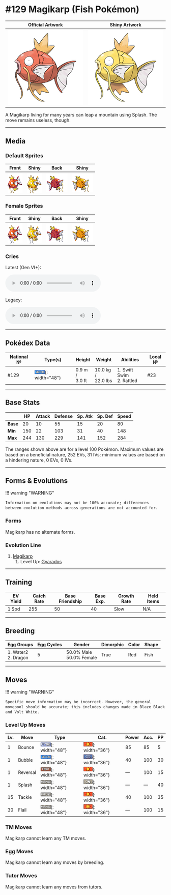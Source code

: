 # #129 Magikarp (Fish Pokémon)

| Official Artwork | Shiny Artwork |
|------------------|---------------|
| ![Official Artwork](../assets/sprites/magikarp/official_artwork.png "Magikarp") | ![Shiny Artwork](../assets/sprites/magikarp/official_artwork_shiny.png "Magikarp") |

A Magikarp living for many years can leap a mountain using Splash. The move remains useless, though.

---

## Media

### Default Sprites

| Front | Shiny | Back | Shiny |
|-------|-------|------|-------|
| ![Magikarp](../assets/sprites/magikarp/front.gif "Magikarp: A Magikarp living for many years can leap a mountain using Splash. The move remains useless, though.") | ![Magikarp](../assets/sprites/magikarp/front_shiny.gif "Magikarp: A Magikarp living for many years can leap a mountain using Splash. The move remains useless, though.") | ![Magikarp](../assets/sprites/magikarp/back.gif "Magikarp: A Magikarp living for many years can leap a mountain using Splash. The move remains useless, though.") | ![Magikarp](../assets/sprites/magikarp/back_shiny.gif "Magikarp: A Magikarp living for many years can leap a mountain using Splash. The move remains useless, though.") |

### Female Sprites

| Front | Shiny | Back | Shiny |
|-------|-------|------|-------|
| ![Magikarp](../assets/sprites/magikarp/front_female.gif "Magikarp: A Magikarp living for many years can leap a mountain using Splash. The move remains useless, though.") | ![Magikarp](../assets/sprites/magikarp/front_shiny_female.gif "Magikarp: A Magikarp living for many years can leap a mountain using Splash. The move remains useless, though.") | ![Magikarp](../assets/sprites/magikarp/back_female.gif "Magikarp: A Magikarp living for many years can leap a mountain using Splash. The move remains useless, though.") | ![Magikarp](../assets/sprites/magikarp/back_shiny_female.gif "Magikarp: A Magikarp living for many years can leap a mountain using Splash. The move remains useless, though.") |

### Cries

Latest (Gen VI+):

<audio controls>
<source src='../../assets/cries/magikarp/latest.ogg' type='audio/ogg'>
  Your browser does not support the audio element.
</audio>

Legacy:

<audio controls>
<source src='../../assets/cries/magikarp/legacy.ogg' type='audio/ogg'>
  Your browser does not support the audio element.
</audio>

---

## Pokédex Data

| National № | Type(s) | Height | Weight | Abilities | Local № |
|------------|---------|--------|--------|-----------|---------|
| #129 | ![water](../assets/types/water.png "Water"){: width="48"} | 0.9 m /<br>3.0 ft | 10.0 kg /<br>22.0 lbs | 1. <span class="tooltip" title="Boosts the Pokémon’s Speed in rain.">Swift Swim</span><br>2. <span class="tooltip" title="Some move types scare it and boost its Speed.">Rattled</span> | #23 |

---

## Base Stats
|   | HP | Attack | Defense | Sp. Atk | Sp. Def | Speed |
|---|----|--------|---------|---------|---------|-------|
| **Base** | 20 | 10 | 55 | 15 | 20 | 80 |
| **Min** | 150 | 22 | 103 | 31 | 40 | 148 |
| **Max** | 244 | 130 | 229 | 141 | 152 | 284 |

The ranges shown above are for a level 100 Pokémon. Maximum values are based on a beneficial nature, 252 EVs, 31 IVs; minimum values are based on a hindering nature, 0 EVs, 0 IVs.

---

## Forms & Evolutions

!!! warning "WARNING"

    Information on evolutions may not be 100% accurate; differences between evolution methods across generations are not accounted for.

### Forms

Magikarp has no alternate forms.

### Evolution Line

1. [Magikarp](magikarp.md/)
    1. Level Up: [Gyarados](gyarados.md/)




---

## Training

| EV Yield | Catch Rate | Base Friendship | Base Exp. | Growth Rate | Held Items |
|----------|------------|-----------------|-----------|-------------|------------|
| 1 Spd | 255 | 50 | 40 | Slow | N/A |

---

## Breeding

| Egg Groups | Egg Cycles | Gender | Dimorphic | Color | Shape |
|------------|------------|--------|-----------|-------|-------|
| 1. Water2<br>2. Dragon | 5 | 50.0% Male<br>50.0% Female | True | Red | Fish |

---

## Moves

!!! warning "WARNING"

    Specific move information may be incorrect. However, the general movepool should be accurate; this includes changes made in Blaze Black and Volt White.

### Level Up Moves

| Lv. | Move | Type | Cat. | Power | Acc. | PP |
| --- | --- | --- | --- | --- | --- | --- |
| 1 | <span class="tooltip" title="The user bounces up high, then drops on the target on the second turn. It may also leave the target with paralysis.">Bounce</span> | ![flying](../assets/types/flying.png "Flying"){: width="48"} | ![physical](../assets/move_category/physical.png "Physical"){: width="36"} | 85 | 85 | 5 |
| 1 | <span class="tooltip" title="A spray of countless bubbles is jetted at the opposing team. It may also lower the targets’ Speed stats.">Bubble</span> | ![water](../assets/types/water.png "Water"){: width="48"} | ![special](../assets/move_category/special.png "Special"){: width="36"} | 40 | 100 | 30 |
| 1 | <span class="tooltip" title="An all-out attack that becomes more powerful the less HP the user has.">Reversal</span> | ![fighting](../assets/types/fighting.png "Fighting"){: width="48"} | ![physical](../assets/move_category/physical.png "Physical"){: width="36"} | — | 100 | 15 |
| 1 | <span class="tooltip" title="The user just flops and splashes around to no effect at all...">Splash</span> | ![normal](../assets/types/normal.png "Normal"){: width="48"} | ![status](../assets/move_category/status.png "Status"){: width="36"} | — | — | 40 |
| 15 | <span class="tooltip" title="A physical attack in which the user charges and slams into the target with its whole body.">Tackle</span> | ![normal](../assets/types/normal.png "Normal"){: width="48"} | ![physical](../assets/move_category/physical.png "Physical"){: width="36"} | 40 | 100 | 35 |
| 30 | <span class="tooltip" title="The user flails about aimlessly to attack. It becomes more powerful the less HP the user has.">Flail</span> | ![normal](../assets/types/normal.png "Normal"){: width="48"} | ![physical](../assets/move_category/physical.png "Physical"){: width="36"} | — | 100 | 15 |

### TM Moves

Magikarp cannot learn any TM moves.
### Egg Moves

Magikarp cannot learn any moves by breeding.
### Tutor Moves

Magikarp cannot learn any moves from tutors.
